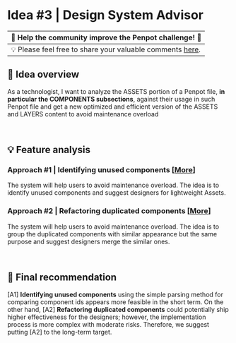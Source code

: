 # Idea #3 | Design System Advisor

| 🚀 Help the community improve the Penpot challenge! 🚀    | 
|---------------------------------------------------------------|
| 💡 Please feel free to share your valuable comments [here](https://github.com/penpot/Penpot-C3_Design-System-Advisor/issues/1#issue-1780334140).|


## 🔎 Idea overview

As a technologist, I want to analyze the ASSETS portion of a Penpot file, **in particular the COMPONENTS subsections**, against their usage in such Penpot file and get a new optimized and efficient version of the ASSETS and LAYERS content to avoid maintenance overload

<br>

## 💡 Feature analysis
### Approach #1 | Identifying unused components [[More](Approach\%231-Identifying_unused_components/Readme.md)]

The system will help users to avoid maintenance overload. The idea is to identify unused components and suggest designers for lightweight Assets.

### Approach #2 | Refactoring duplicated components [[More](Approach\%232-Refactoring_duplicated_components/Readme.md)]
    
The system will help users to avoid maintenance overload. The idea is to group the duplicated components with similar appearance but the same purpose and suggest designers merge the similar ones.

<br>

## 🏁 Final recommendation

[A1] **Identifying unused components** using the simple parsing method for comparing component ids appears more feasible in the short term. On the other hand, [A2] **Refactoring duplicated components** could potentially ship higher effectiveness for the designers; however, the implementation process is more complex with moderate risks. Therefore, we suggest putting [A2] to the long-term target.
